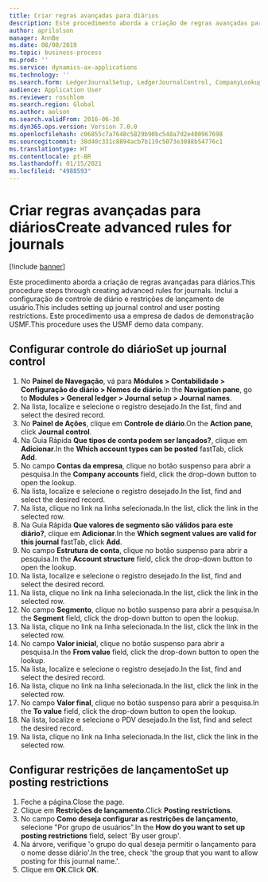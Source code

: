 ```yaml
---
title: Criar regras avançadas para diários
description: Este procedimento aborda a criação de regras avançadas para diários.
author: aprilolson
manager: AnnBe
ms.date: 08/08/2019
ms.topic: business-process
ms.prod: ''
ms.service: dynamics-ax-applications
ms.technology: ''
ms.search.form: LedgerJournalSetup, LedgerJournalControl, CompanyLookup, LedgerJournalPostControl
audience: Application User
ms.reviewer: roschlom
ms.search.region: Global
ms.author: aolson
ms.search.validFrom: 2016-06-30
ms.dyn365.ops.version: Version 7.0.0
ms.openlocfilehash: c06855c7a7648c5829b90bc548a7d2e400967698
ms.sourcegitcommit: 38d40c331c8894acb7b119c5073e3088b54776c1
ms.translationtype: HT
ms.contentlocale: pt-BR
ms.lasthandoff: 01/15/2021
ms.locfileid: "4988593"
---
```

# <a name="create-advanced-rules-for-journals"></a><span data-ttu-id="d0394-103">Criar regras avançadas para diários</span><span class="sxs-lookup"><span data-stu-id="d0394-103">Create advanced rules for journals</span></span>

[!include [banner](../../includes/banner.md)]

<span data-ttu-id="d0394-104">Este procedimento aborda a criação de regras avançadas para diários.</span><span class="sxs-lookup"><span data-stu-id="d0394-104">This procedure steps through creating advanced rules for journals.</span></span> <span data-ttu-id="d0394-105">Inclui a configuração de controle de diário e restrições de lançamento de usuário.</span><span class="sxs-lookup"><span data-stu-id="d0394-105">This includes setting up journal control and user posting restrictions.</span></span> <span data-ttu-id="d0394-106">Este procedimento usa a empresa de dados de demonstração USMF.</span><span class="sxs-lookup"><span data-stu-id="d0394-106">This procedure uses the USMF demo data company.</span></span>


## <a name="set-up-journal-control"></a><span data-ttu-id="d0394-107">Configurar controle do diário</span><span class="sxs-lookup"><span data-stu-id="d0394-107">Set up journal control</span></span>
1. <span data-ttu-id="d0394-108">No **Painel de Navegação**, vá para **Módulos > Contabilidade > Configuração do diário > Nomes de diário**.</span><span class="sxs-lookup"><span data-stu-id="d0394-108">In the **Navigation pane**, go to **Modules > General ledger > Journal setup > Journal names**.</span></span>
2. <span data-ttu-id="d0394-109">Na lista, localize e selecione o registro desejado.</span><span class="sxs-lookup"><span data-stu-id="d0394-109">In the list, find and select the desired record.</span></span>
3. <span data-ttu-id="d0394-110">No **Painel de Ações**, clique em **Controle de diário**.</span><span class="sxs-lookup"><span data-stu-id="d0394-110">On the **Action pane**, click **Journal control**.</span></span>
4. <span data-ttu-id="d0394-111">Na Guia Rápida **Que tipos de conta podem ser lançados?**, clique em **Adicionar**.</span><span class="sxs-lookup"><span data-stu-id="d0394-111">In the **Which account types can be posted** fastTab, click **Add**.</span></span>
5. <span data-ttu-id="d0394-112">No campo **Contas da empresa**, clique no botão suspenso para abrir a pesquisa.</span><span class="sxs-lookup"><span data-stu-id="d0394-112">In the **Company accounts** field, click the drop-down button to open the lookup.</span></span>
6. <span data-ttu-id="d0394-113">Na lista, localize e selecione o registro desejado.</span><span class="sxs-lookup"><span data-stu-id="d0394-113">In the list, find and select the desired record.</span></span>
7. <span data-ttu-id="d0394-114">Na lista, clique no link na linha selecionada.</span><span class="sxs-lookup"><span data-stu-id="d0394-114">In the list, click the link in the selected row.</span></span>
8. <span data-ttu-id="d0394-115">Na Guia Rápida **Que valores de segmento são válidos para este diário?**, clique em **Adicionar**.</span><span class="sxs-lookup"><span data-stu-id="d0394-115">In the **Which segment values are valid for this journal** fastTab, click **Add**.</span></span>
9. <span data-ttu-id="d0394-116">No campo **Estrutura de conta**, clique no botão suspenso para abrir a pesquisa.</span><span class="sxs-lookup"><span data-stu-id="d0394-116">In the **Account structure** field, click the drop-down button to open the lookup.</span></span>
10. <span data-ttu-id="d0394-117">Na lista, localize e selecione o registro desejado.</span><span class="sxs-lookup"><span data-stu-id="d0394-117">In the list, find and select the desired record.</span></span>
11. <span data-ttu-id="d0394-118">Na lista, clique no link na linha selecionada.</span><span class="sxs-lookup"><span data-stu-id="d0394-118">In the list, click the link in the selected row.</span></span>
12. <span data-ttu-id="d0394-119">No campo **Segmento**, clique no botão suspenso para abrir a pesquisa.</span><span class="sxs-lookup"><span data-stu-id="d0394-119">In the **Segment** field, click the drop-down button to open the lookup.</span></span>
13. <span data-ttu-id="d0394-120">Na lista, clique no link na linha selecionada.</span><span class="sxs-lookup"><span data-stu-id="d0394-120">In the list, click the link in the selected row.</span></span>
14. <span data-ttu-id="d0394-121">No campo **Valor inicial**, clique no botão suspenso para abrir a pesquisa.</span><span class="sxs-lookup"><span data-stu-id="d0394-121">In the **From value** field, click the drop-down button to open the lookup.</span></span>
15. <span data-ttu-id="d0394-122">Na lista, localize e selecione o registro desejado.</span><span class="sxs-lookup"><span data-stu-id="d0394-122">In the list, find and select the desired record.</span></span>
16. <span data-ttu-id="d0394-123">Na lista, clique no link na linha selecionada.</span><span class="sxs-lookup"><span data-stu-id="d0394-123">In the list, click the link in the selected row.</span></span>
17. <span data-ttu-id="d0394-124">No campo **Valor final**, clique no botão suspenso para abrir a pesquisa.</span><span class="sxs-lookup"><span data-stu-id="d0394-124">In the **To value** field, click the drop-down button to open the lookup.</span></span>
18. <span data-ttu-id="d0394-125">Na lista, localize e selecione o PDV desejado.</span><span class="sxs-lookup"><span data-stu-id="d0394-125">In the list, find and select the desired record.</span></span>
19. <span data-ttu-id="d0394-126">Na lista, clique no link na linha selecionada.</span><span class="sxs-lookup"><span data-stu-id="d0394-126">In the list, click the link in the selected row.</span></span>

## <a name="set-up-posting-restrictions"></a><span data-ttu-id="d0394-127">Configurar restrições de lançamento</span><span class="sxs-lookup"><span data-stu-id="d0394-127">Set up posting restrictions</span></span>
1. <span data-ttu-id="d0394-128">Feche a página.</span><span class="sxs-lookup"><span data-stu-id="d0394-128">Close the page.</span></span>
2. <span data-ttu-id="d0394-129">Clique em **Restrições de lançamento**.</span><span class="sxs-lookup"><span data-stu-id="d0394-129">Click **Posting restrictions**.</span></span>
3. <span data-ttu-id="d0394-130">No campo **Como deseja configurar as restrições de lançamento**, selecione "Por grupo de usuários".</span><span class="sxs-lookup"><span data-stu-id="d0394-130">In the **How do you want to set up posting restrictions** field, select 'By user group'.</span></span>
4. <span data-ttu-id="d0394-131">Na árvore, verifique 'o grupo do qual deseja permitir o lançamento para o nome desse diário'.</span><span class="sxs-lookup"><span data-stu-id="d0394-131">In the tree, check 'the group that you want to allow posting for this journal name.'.</span></span>
5. <span data-ttu-id="d0394-132">Clique em **OK**.</span><span class="sxs-lookup"><span data-stu-id="d0394-132">Click **OK**.</span></span>

